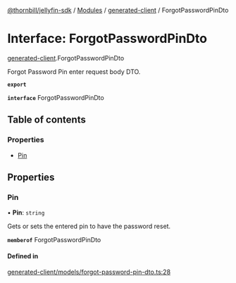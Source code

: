 [@thornbill/jellyfin-sdk](../README.md) / [Modules](../modules.md) / [generated-client](../modules/generated_client.md) / ForgotPasswordPinDto

# Interface: ForgotPasswordPinDto

[generated-client](../modules/generated_client.md).ForgotPasswordPinDto

Forgot Password Pin enter request body DTO.

**`export`**

**`interface`** ForgotPasswordPinDto

## Table of contents

### Properties

- [Pin](generated_client.ForgotPasswordPinDto.md#pin)

## Properties

### Pin

• **Pin**: `string`

Gets or sets the entered pin to have the password reset.

**`memberof`** ForgotPasswordPinDto

#### Defined in

[generated-client/models/forgot-password-pin-dto.ts:28](https://github.com/thornbill/jellyfin-sdk-typescript/blob/c68c853/src/generated-client/models/forgot-password-pin-dto.ts#L28)
